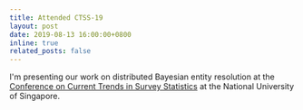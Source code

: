 ```yaml
---
title: Attended CTSS-19
layout: post
date: 2019-08-13 16:00:00+0800
inline: true
related_posts: false
---
```


I'm presenting our work on distributed Bayesian entity resolution at the [Conference on Current Trends in Survey Statistics](https://ims.nus.edu.sg/orgsites/2019data/)
at the National University of Singapore.